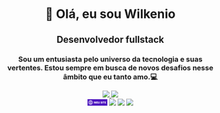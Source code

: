 # <p align="center">👋 Olá, eu sou Wilkenio</p>
## <p align="center"> Desenvolvedor fullstack</p>
### <p align="center"> Sou um entusiasta pelo universo da tecnologia e suas vertentes. Estou sempre em busca de novos desafios nesse âmbito que eu tanto amo.💻</p>

<div align="center">
<a href="https://github.com/wilkenio">
<img height="150em" src="https://github-readme-stats.vercel.app/api/top-langs/?username=wilkenio&layout=compact&langs_count=7&theme=dracula"/>
<img height="150em" src="https://github-readme-stats.vercel.app/api?username=wilkenio&show_icons=true&theme=dracula&include_all_commits=true&count_private=true"/>
</div>
<div>
  
<div align="center">
<a href="https://wilkenio.github.io/meusite/" target="_blank"><img width="9%" src="MEU SITE.png" target="_blank"></a>
<a href="https://www.instagram.com/wilkenio_pereira/" target="_blank"><img src="https://img.shields.io/badge/-Instagram-%23E4405F?style=for-the-badge&logo=instagram&logoColor=white" target="_blank"></a>
<a href = "mailto:wilkeniopereiraguitarra@gmail.com"><img src="https://img.shields.io/badge/Gmail-D14836?style=for-the-badge&logo=gmail&logoColor=white" target="_blank"></a>
<a href="https://www.linkedin.com/in/wilkenio-pereira-a20765208/" target="_blank"><img src="https://img.shields.io/badge/-LinkedIn-%230077B5?style=for-the-badge&logo=linkedin&logoColor=white" target="_blank"></a>   
</div>
  

